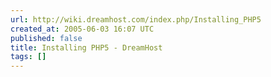 ```yaml
---
url: http://wiki.dreamhost.com/index.php/Installing_PHP5
created_at: 2005-06-03 16:07 UTC
published: false
title: Installing PHP5 - DreamHost
tags: []
---
```



